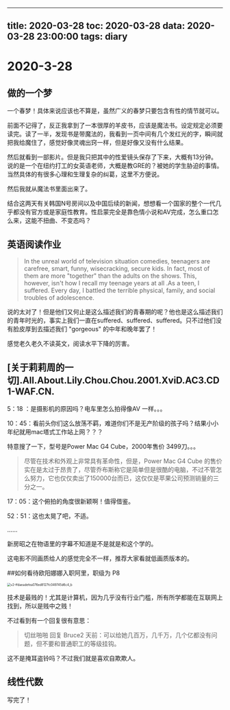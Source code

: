 
---
title: 2020-03-28
toc: 2020-03-28
data: 2020-03-28 23:00:00
tags: diary
---


# 2020-3-28

## 做的一个梦

一个春梦！具体来说应该也不算是，虽然广义的春梦只要包含有性的情节就可以。

前面不记得了，反正我拿到了一本很厚的羊皮书，应该是魔法书。设定规定必须要读完。读了一半，发现书是带魔法的，我看到一页中间有几个发红光的字，瞬间就把我给魔住了，感觉好像灵魂出窍一样，但是好像又没有什么结果。

然后就看到一部影片。但是我只把其中的性爱镜头保存了下来，大概有13分钟。说的是一个在纽约打工的女英语老师，大概是教GRE的？被她的学生胁迫的事情。当然具体的有很多心理和生理复杂的纠葛，这里不方便说。

然后我就从魔法书里面出来了。

结合这两天有关韩国N号房间以及中国后续的新闻，想想看一个国家的整个一代几乎都没有官方或是家庭性教育。性启蒙完全是靠色情小说和AV完成，怎么重口怎么来，这能不扭曲、不变态吗？

## 英语阅读作业

> In the unreal world of television situation comedies, teenagers are carefree, smart, funny, wisecracking, secure kids. In fact, most of them are more "together" than the adults on the shows. This, however, isn't how I recall my teenage years at all .As a teen, I suffered. Every day, I battled the terrible physical, family, and social troubles of adolescence.

说的太对了！但是他们又何止是这么描述我们的青春期的呢？他也是这么描述我们的青年时光的，事实上我们一直在suffered、suffered、suffered。只不过他们没有脸皮厚到去描述我们 "gorgeous" 的中年和晚年罢了！

感觉老久老久不读英文，阅读水平下降的厉害。

## [关于莉莉周的一切].All.About.Lily.Chou.Chou.2001.XviD.AC3.CD1-WAF.CN.

5：18 ：是摄影机的原因吗？电车里怎么拍得像AV 一样。。。

10：45：看前头你们这么放荡不羁，难道你们不是无产阶级的孩子吗？结果小小年纪就用mac塔式工作站上网？？？

特意搜了一下，型号是Power Mac G4 Cube，2000年售价 3499刀。。。

> 尽管在技术和外观上非常具有革命性，但是，Power Mac G4 Cube 的售价实在是太过于昂贵了，尽管乔布斯称它是简单但是很酷的电脑，不过不管怎么努力，它也仅仅卖出了150000台而已，这仅仅是苹果公司预测销量的三分之一。

17：05：这个俯拍的角度很新颖啊！值得借鉴。

52：51：这也太晃了吧，不适。

……

新房昭之在物语里的字幕不知道是不是就是和这个学的。

这电影不同画质给人的感觉完全不一样，推荐大家看就低画质版本的。

##如何看待欧阳娜娜入职阿里，职级为 P8

<img src="https://tva1.sinaimg.cn/large/00831rSTgy1gd9cx9mtivj30k0139dr5.jpg" alt="v2-ffdaeadefea076ed8127fc049745d6c4_b" style="zoom:50%;" />

技术是最贱的！尤其是计算机，因为几乎没有行业门槛，所有所学都能在互联网上找到，所以是贱中之贱！

不过看到有一个回复很有意思：

> 切丝啪啪 回复 Bruce2 天前：可以给她几百万，几千万，几个亿都没有问题，但不要和普通职工的等级挂钩。

这不是掩耳盗铃吗？不过我们就是喜欢自欺欺人。

## 线性代数

写完了！
